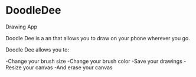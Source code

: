 # DoodleDee
Drawing App

Doodle Dee is a an that allows you to draw on your phone wherever you go.

Doodle Dee allows you to:

  -Change your brush size
  -Change your brush color
  -Save your drawings
  -Resize your canvas
  -And erase your canvas
